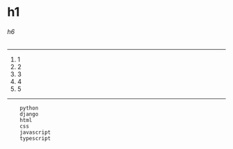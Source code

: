 # h1
###### h6
***
1. 1
2. 2
3. 3
4. 4
5. 5
---
```
    python
    django
    html
    css
    javascript
    typescript
```

